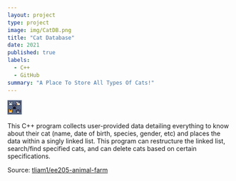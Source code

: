 ```yaml
---
layout: project
type: project
image: img/CatDB.png
title: "Cat Database"
date: 2021
published: true
labels:
  - C++
  - GitHub
summary: "A Place To Store All Types Of Cats!"
---
```


<img class="img-fluid" src="../img/CatDB.png">

This C++ program collects user-provided data detailing everything to know about their cat (name, date of birth, species, gender, etc) and places the data within a singly linked list. This program can restructure the linked list, search/find specified cats, and can delete cats based on certain specifications.


Source: <a href="https://github.com/tliam1/ee205-animal-farm/tree/master"><i class="large github icon "></i>tliam1/ee205-animal-farm</a>
